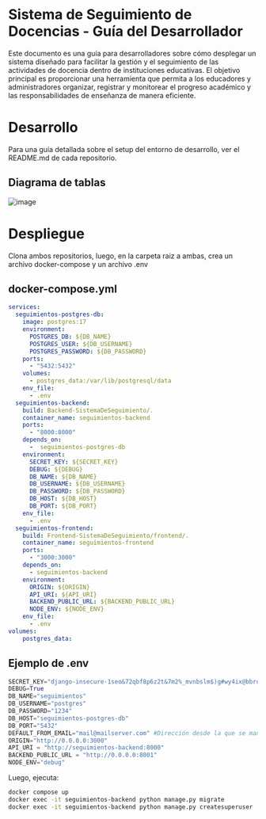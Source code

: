 # Sistema de Seguimiento de Docencias - Guía del Desarrollador
Este documento es una guía para desarrolladores sobre cómo desplegar un sistema diseñado para facilitar la gestión y el seguimiento de las actividades de docencia dentro de instituciones educativas. El objetivo principal es proporcionar una herramienta que permita a los educadores y administradores organizar, registrar y monitorear el progreso académico y las responsabilidades de enseñanza de manera eficiente.
# Desarrollo
Para una guía detallada sobre el setup del entorno de desarrollo, ver el README.md de cada repositorio.
## Diagrama de tablas
![image](https://github.com/user-attachments/assets/2e0c1724-be3c-4758-9167-53274d2be552)


# Despliegue
Clona ambos repositorios, luego, en la carpeta raiz a ambas, crea un archivo docker-compose y un archivo .env

## docker-compose.yml
```yml
services:
  seguimientos-postgres-db:
    image: postgres:17
    environment:
      POSTGRES_DB: ${DB_NAME}
      POSTGRES_USER: ${DB_USERNAME}
      POSTGRES_PASSWORD: ${DB_PASSWORD}
    ports:
      - "5432:5432"
    volumes:
      - postgres_data:/var/lib/postgresql/data
    env_file:
      - .env
  seguimientos-backend:
    build: Backend-SistemaDeSeguimiento/.
    container_name: seguimientos-backend
    ports:
      - "8000:8000"
    depends_on:
      -  seguimientos-postgres-db
    environment:
      SECRET_KEY: ${SECRET_KEY}
      DEBUG: ${DEBUG}
      DB_NAME: ${DB_NAME}
      DB_USERNAME: ${DB_USERNAME}
      DB_PASSWORD: ${DB_PASSWORD}
      DB_HOST: ${DB_HOST}
      DB_PORT: ${DB_PORT}
    env_file:
      - .env
  seguimientos-frontend:
    build: Frontend-SistemaDeSeguimiento/frontend/.
    container_name: seguimientos-frontend
    ports:
      - "3000:3000"
    depends_on:
      - seguimientos-backend
    environment:
      ORIGIN: ${ORIGIN}
      API_URI: ${API_URI}
      BACKEND_PUBLIC_URL: ${BACKEND_PUBLIC_URL}
      NODE_ENV: ${NODE_ENV}
    env_file:
      - .env
volumes:
    postgres_data:
```
## Ejemplo de .env
```py
SECRET_KEY="django-insecure-1seo&72qbf8p6z2t&7m2%_mvnbslm$)g#wy4ix@bbruuwmug"
DEBUG=True
DB_NAME="seguimientos"
DB_USERNAME="postgres"
DB_PASSWORD="1234"
DB_HOST="seguimientos-postgres-db"
DB_PORT="5432"
DEFAULT_FROM_EMAIL="mail@mailserver.com" #Dirección desde la que se mandarán los correos
ORIGIN="http://0.0.0.0:3000"
API_URI = "http://seguimientos-backend:8000"
BACKEND_PUBLIC_URL = "http://0.0.0.0:8001"
NODE_ENV="debug"
```
Luego, ejecuta:
```bash
docker compose up
docker exec -it seguimientos-backend python manage.py migrate
docker exec -it seguimientos-backend python manage.py createsuperuser
```

